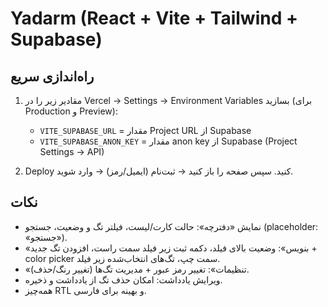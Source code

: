 
# Yadarm (React + Vite + Tailwind + Supabase)

## راه‌اندازی سریع
1) مقادیر زیر را در Vercel → Settings → Environment Variables بسازید (برای Production و Preview):
   - `VITE_SUPABASE_URL` = مقدار Project URL از Supabase
   - `VITE_SUPABASE_ANON_KEY` = مقدار anon key از Supabase (Project Settings → API)

2) Deploy کنید. سپس صفحه را باز کنید → ثبت‌نام (ایمیل/رمز) → وارد شوید.

## نکات
- نمایش «دفترچه»: حالت کارت/لیست، فیلتر تگ و وضعیت، جستجو (placeholder: «جستجو»).
- «بنویس»: وضعیت بالای فیلد، دکمه ثبت زیر فیلد سمت راست، افزودن تگ جدید + color picker سمت چپ، تگ‌های انتخاب‌شده زیر فیلد.
- «تنظیمات»: تغییر رمز عبور + مدیریت تگ‌ها (تغییر رنگ/حذف).
- ویرایش یادداشت: امکان حذف تگ از یادداشت و ذخیره.
- همه‌چیز RTL و بهینه برای فارسی.
